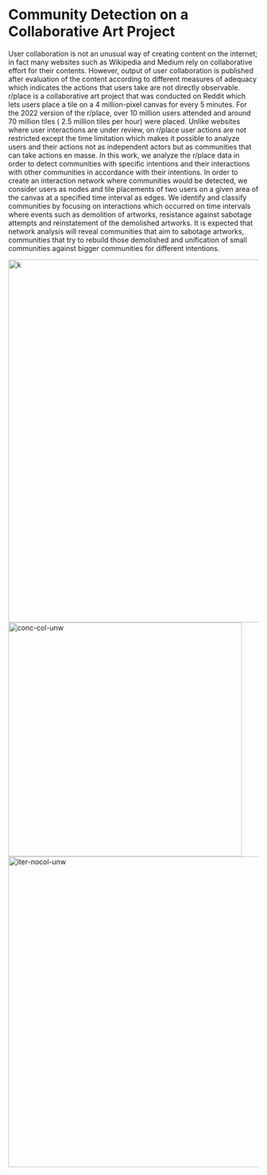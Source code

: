 # Community Detection on a Collaborative Art Project


User collaboration is not an unusual way of creating content on the internet; in fact many websites such as Wikipedia and Medium rely on collaborative effort for their contents. However, output of user collaboration is published after evaluation of the content according to different measures of adequacy which indicates the actions that users take are not directly observable. r/place is a collaborative art project that was conducted on Reddit which lets users place a tile on a 4 million-pixel canvas for every 5 minutes. For the 2022 version of the r/place, over 10 million users attended and around 70 million tiles ( 2.5 million tiles per hour) were placed. Unlike websites where user interactions are under review, on r/place user actions are not restricted except the time limitation which makes it possible to analyze users and their actions not as independent actors but as communities that can take actions en masse. In this work, we analyze the r/place data in order to detect communities with specific intentions and their interactions with other communities in accordance with their intentions. In order to create an interaction network where communities would be detected, we consider users as nodes and tile placements of two users on a given area of the canvas at a specified time interval as edges. We identify and classify communities by focusing on interactions which occurred on time intervals where events such as demolition of artworks, resistance against sabotage attempts and reinstatement of the demolished artworks. It is expected that network analysis will reveal communities that aim to sabotage artworks, communities that try to rebuild those demolished and unification of small communities against bigger communities for different intentions.



<img width="729" alt="k" src="https://user-images.githubusercontent.com/89805772/176022254-294f6936-1368-4bbd-92fe-4923fe1afc1e.png">
<img width="470" alt="conc-col-unw" src="https://user-images.githubusercontent.com/89805772/176022242-095fdbe4-ac34-4b26-ab8a-44d5c180a833.png">
<img width="624" alt="iter-nocol-unw" src="https://user-images.githubusercontent.com/89805772/176022324-c4be89e0-48e5-4d8e-85b1-ffb738b6f08f.png">
